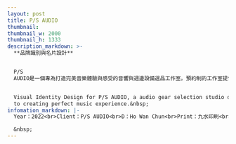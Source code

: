 ```yaml
---
layout: post
title: P/S AUDIO
thumbnail:
thumbnail_w: 2000
thumbnail_h: 1333
description_markdown: >-
  **品牌識別與名片設計**


  ​​​P/S
  AUDIO是一個專為打造完美音樂體驗與感受的音響與週邊設備選品工作室。預約制的工作室提供專業且專屬的音響沈浸式體驗與配置諮詢服務，精選經典老物與科技新品搭配，提供最合適的音樂欣賞體驗。


  Visual Identity Design for P/S AUDIO, a audio gear selection studio dedicated
  to creating perfect music experience.&nbsp;
infomation_markdown: |-
  Year：2022<br>Client：P/S AUDIO<br>D：Ho Wan Chun<br>Print：九水印刷<br>&nbsp;

  &nbsp;
---
```

